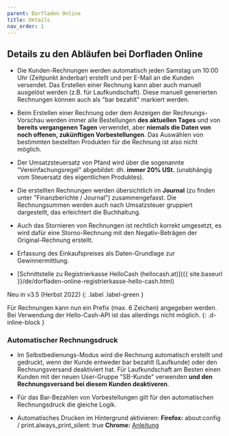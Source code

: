 ```yaml
---
parent: Dorfladen Online
title: Details
nav_order: 1
---
```


## Details zu den Abläufen bei Dorfladen Online

* Die Kunden-Rechnungen werden automatisch jeden Samstag um 10:00 Uhr (Zeitpunkt änderbar) erstellt und per E-Mail an die Kunden versendet. Das Erstellen einer Rechnung kann aber auch manuell ausgelöst werden (z.B. für Laufkundschaft). Diese manuell generierten Rechnungen können auch als "bar bezahlt" markiert werden.

* Beim Erstellen einer Rechnung oder dem Anzeigen der Rechnungs-Vorschau werden immer alle Bestellungen **des aktuellen Tages** und von **bereits vergangenen Tagen** verwendet, aber **niemals die Daten von noch offenen, zukünftigen Vorbestellungen**. Das Auswählen von bestimmten bestellten Produkten für die Rechnung ist also nicht möglich.

* Der Umsatzsteuersatz von Pfand wird über die sogenannte "Vereinfachungsregel" abgebildet: dh. **immer 20% USt.** (unabhängig vom Steuersatz des eigentlichen Produktes).

* Die erstellten Rechnungen werden übersichtlich im **Journal** (zu finden unter "Finanzberichte / Journal") zusammengefasst. Die Rechnungsummen werden auch nach Umsatzsteuer gruppiert dargestellt, das erleichtert die Buchhaltung.

* Auch das Stornieren von Rechnungen ist rechtlich korrekt umgesetzt, es wird dafür eine Storno-Rechnung mit den Negativ-Beträgen der Original-Rechnung erstellt.

* Erfassung des Einkaufspreises als Daten-Grundlage zur Gewinnermittlung.
* [Schnittstelle zu Registrierkasse HelloCash (hellocash.at)]({{ site.baseurl }}/de/dorfladen-online-registrierkasse-hello-cash.html)

Neu in v3.5 (Herbst 2022)
{: .label .label-green }

Für Rechnungen kann nun ein Prefix (max. 6 Zeichen) angegeben werden. Bei Verwendung der Hello-Cash-API ist das allerdings nicht möglich.
{: .d-inline-block }

### Automatischer Rechnungsdruck
* Im Selbstbedienungs-Modus wird die Rechnung automatisch erstellt und gedruckt, wenn der Kunde entweder bar bezahlt (Laufkunde) oder den Rechnungsversand deaktiviert hat. Für Laufkundschaft am Besten einen Kunden mit der neuen User-Gruppe "SB-Kunde" verwenden **und den Rechnungsversand bei diesem Kunden deaktiveren**.

* Für das Bar-Bezahlen von Vorbestellungen gilt für den automatischen Rechnungsdruck die gleiche Logik.

* Automatisches Drucken im Hintergrund aktivieren: **Firefox:** about:config / print.always_print_silent: true
**Chrome:** [Anleitung](https://help.brightpearl.com/hc/en-us/articles/360028542572-Chrome-settings-for-silent-printing)